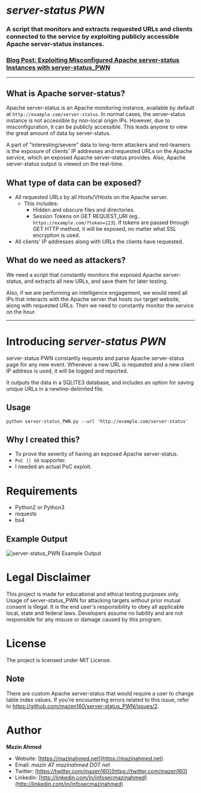 *server-status PWN*
=====================

### A script that monitors and extracts requested URLs and clients connected to the service by exploiting publicly accessible Apache server-status instances.

### [Blog Post: Exploiting Misconfigured Apache server-status Instances with server-status_PWN](https://mazinahmed.net/blog/exploiting-misconfigured-apache-server-status-instances/)

---

## What is Apache server-status?

Apache server-status is an Apache monitoring instance, available by default at `http://example.com/server-status`. In normal cases, the server-status instance is not accessible by non-local origin IPs. However, due to misconfiguration, it can be publicly accessible. This leads anyone to view the great amount of data by server-status.

A part of "interesting/severe" data to long-term attackers and red-teamers is the exposure of clients' IP addresses and requested URLs on the Apache service, which an exposed Apache server-status provides. Also, Apache server-status output is viewed on the real-time.

## What type of data can be exposed?

* All requested URLs by all Hosts/VHosts on the Apache server.
	* This includes:
		* Hidden and obscure files and directories.
		* Session Tokens on GET REQUEST_URI (eg.. `https://example.com/?token=123`). If tokens are passed through GET HTTP method, it will be exposed, no matter what SSL encryption is used.
* All clients' IP addresses along with URLs the clients have requested.


## What do we need as attackers?

We need a script that constantly monitors the exposed Apache server-status, and extracts all new URLs, and save them for later testing.

Also, if we are performing an intelligence engagement, we would need all IPs that interacts with the Apache server that hosts our target website, along with requested URLs. Then we need to constantly monitor the service on the hour.

---

# Introducing *server-status PWN*

server-status PWN constantly requests and parse Apache server-status page for any new event. Whenever a new URL is requested and a new client IP address is used, it will be logged and reported.

It outputs the data in a SQLITE3 database, and includes an option for saving unique URLs in a newline-delimited file.


## **Usage**

`python server-status_PWN.py --url 'http://example.com/server-status'`


## **Why I created this?**

* To prove the severity of having an exposed Apache server-status. 
* `PoC || GO` supporter.
* I needed an actual PoC exploit.

# **Requirements**

* Python2 or Python3
* requests
* bs4


## **Example Output**

![server-status_PWN Example Output](https://raw.githubusercontent.com/mazen160/public/master/static/images/server-status_PWN-Demo.png)


# **Legal Disclaimer**

This project is made for educational and ethical testing purposes only. Usage of server-status_PWN for attacking targets without prior mutual consent is illegal. It is the end user's responsibility to obey all applicable local, state and federal laws. Developers assume no liability and are not responsible for any misuse or damage caused by this program.


# **License**

The project is licensed under MIT License.

## **Note**

There are custom Apache server-status that would require a user to change table index values. If you're encountering errors related to this issue, refer to https://github.com/mazen160/server-status_PWN/issues/2.

# **Author**

**Mazin Ahmed**
* Website: [https://mazinahmed.net](https://mazinahmed.net)
* Email: *mazin AT mazinahmed DOT net*
* Twitter: [https://twitter.com/mazen160](https://twitter.com/mazen160)
* Linkedin: [http://linkedin.com/in/infosecmazinahmed](http://linkedin.com/in/infosecmazinahmed)

